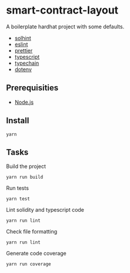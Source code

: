 # smart-contract-layout

A boilerplate hardhat project with some defaults.

- [solhint][1]
- [eslint][6]
- [prettier][2]
- [typescript][4]
- [typechain][3]
- [dotenv][7]

## Prerequisities

- [Node.js][5]

## Install

    yarn

## Tasks

Build the project

    yarn run build

Run tests

    yarn test

Lint solidity and typescript code

    yarn run lint

Check file formatting

    yarn run lint

Generate code coverage

    yarn run coverage

[1]: https://protofire.github.io/solhint/
[2]: https://prettier.io/
[3]: https://www.typescriptlang.org/
[4]: https://hardhat.org/plugins/hardhat-typechain.html
[5]: https://nodejs.org/
[6]: https://eslint.org/
[7]: https://www.npmjs.com/package/dotenv
